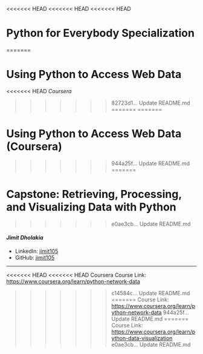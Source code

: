 <<<<<<< HEAD
<<<<<<< HEAD
<<<<<<< HEAD
# Python for Everybody Specialization
=======
# Using Python to Access Web Data
<<<<<<< HEAD
*Coursera*
>>>>>>> 82723d1... Update README.md
=======
=======
# Using Python to Access Web Data (Coursera)
>>>>>>> 944a25f... Update README.md
=======
# Capstone: Retrieving, Processing, and Visualizing Data with Python
>>>>>>> e0ae3cb... Update README.md

#### *Jimit Dholakia*

* LinkedIn: [jimit105](https://in.linkedin.com/in/jimit105 "LinkedIn Profile")
* GitHub: [jimit105](https://github.com/jimit105 "GitHub Profile")

---

<<<<<<< HEAD
<<<<<<< HEAD
Coursera Course Link: https://www.coursera.org/learn/python-network-data
>>>>>>> c14584c... Update README.md
=======
Course Link: https://www.coursera.org/learn/python-network-data
>>>>>>> 944a25f... Update README.md
=======
Course Link: https://www.coursera.org/learn/python-data-visualization
>>>>>>> e0ae3cb... Update README.md
